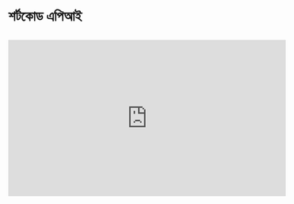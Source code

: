 # শর্টকোড এপিআই
##
<iframe width="560" height="315" src="https://www.youtube.com/embed/_Sxuh_M1Hbc?list=UU_RoSZdZj9ISufcsv7tbdBQ" frameborder="0" allowfullscreen></iframe>
